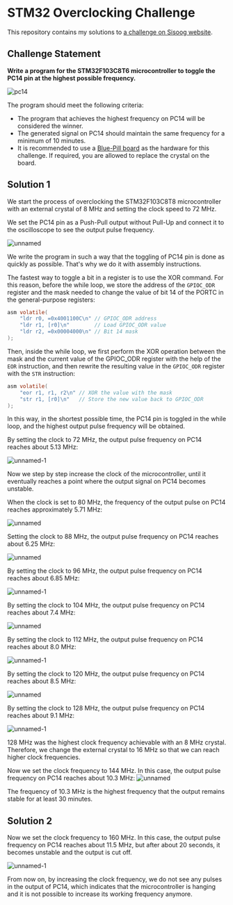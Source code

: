 # STM32 Overclocking Challenge

This repository contains my solutions to [a challenge on Sisoog website](https://sisoog.com/2023/09/28/%d9%85%d8%b3%d8%a7%d8%a8%d9%82%d9%87-%d9%87%d9%81%d8%aa%d9%85-%d8%b3%db%8c%d8%b3%d9%88%da%af/).

## Challenge Statement

**Write a program for the STM32F103C8T6 microcontroller to toggle the PC14 pin at the highest possible frequency.**

![pc14](https://github.com/m3y54m/stm32-overclocking-challenge/assets/1549028/164b9463-871c-4aa6-9023-f01f0d98a446)

The program should meet the following criteria:

- The program that achieves the highest frequency on PC14 will be considered the winner.
- The generated signal on PC14 should maintain the same frequency for a minimum of 10 minutes.
- It is recommended to use a [Blue-Pill board](https://stm32world.com/wiki/Blue_Pill) as the hardware for this challenge. If required, you are allowed to replace the crystal on the board.

## Solution 1

We start the process of overclocking the STM32F103C8T8 microcontroller with an external crystal of 8 MHz and setting the clock speed to 72 MHz.

We set the PC14 pin as a Push-Pull output without Pull-Up and connect it to the oscilloscope to see the output pulse frequency.

![unnamed](https://github.com/m3y54m/stm32-overclocking-challenge/assets/1549028/e9cd48f6-4b72-4660-af47-110bf5e82bf9)

We write the program in such a way that the toggling of PC14 pin is done as quickly as possible. That's why we do it with assembly instructions.

The fastest way to toggle a bit in a register is to use the XOR command. For this reason, before the while loop, we store the address of the `GPIOC_ODR` register and the mask needed to change the value of bit 14 of the PORTC in the general-purpose registers:

```c
asm volatile(
    "ldr r0, =0x4001100C\n" // GPIOC_ODR address
    "ldr r1, [r0]\n"        // Load GPIOC_ODR value
    "ldr r2, =0x00004000\n" // Bit 14 mask
);
```

Then, inside the while loop, we first perform the XOR operation between the mask and the current value of the GPIOC_ODR register with the help of the `EOR` instruction, and then rewrite the resulting value in the `GPIOC_ODR` register with the `STR` instruction:

```c
asm volatile(
    "eor r1, r1, r2\n" // XOR the value with the mask
    "str r1, [r0]\n"   // Store the new value back to GPIOC_ODR
);
```

In this way, in the shortest possible time, the PC14 pin is toggled in the while loop, and the highest output pulse frequency will be obtained.

By setting the clock to 72 MHz, the output pulse frequency on PC14 reaches about 5.13 MHz:

![unnamed-1](https://github.com/m3y54m/stm32-overclocking-challenge/assets/1549028/3f8946e6-e471-4bcd-942c-365c4f05b9d1)

Now we step by step increase the clock of the microcontroller, until it eventually reaches a point where the output signal on PC14 becomes unstable.

When the clock is set to 80 MHz, the frequency of the output pulse on PC14 reaches approximately 5.71 MHz:

![unnamed](https://github.com/m3y54m/stm32-overclocking-challenge/assets/1549028/5b7ed9fc-c93c-4111-9049-84f94bee5608)

Setting the clock to 88 MHz, the output pulse frequency on PC14 reaches about 6.25 MHz:

![unnamed](https://github.com/m3y54m/stm32-overclocking-challenge/assets/1549028/467b4e38-9a2f-4574-8eb9-4f4194cc15c5)

By setting the clock to 96 MHz, the output pulse frequency on PC14 reaches about 6.85 MHz:

![unnamed-1](https://github.com/m3y54m/stm32-overclocking-challenge/assets/1549028/91792af6-8377-4fcd-adf8-3c8715c8dfa8)

By setting the clock to 104 MHz, the output pulse frequency on PC14 reaches about 7.4 MHz:

![unnamed](https://github.com/m3y54m/stm32-overclocking-challenge/assets/1549028/172efa03-de96-4679-b139-10cb421c8ed8)

By setting the clock to 112 MHz, the output pulse frequency on PC14 reaches about 8.0 MHz:

![unnamed-1](https://github.com/m3y54m/stm32-overclocking-challenge/assets/1549028/cb7b5caf-7e21-4bfa-a6c6-c5d41f34b8a6)

By setting the clock to 120 MHz, the output pulse frequency on PC14 reaches about 8.5 MHz:

![unnamed](https://github.com/m3y54m/stm32-overclocking-challenge/assets/1549028/e707a410-fef1-4941-82ba-628c6b53bb7d)

By setting the clock to 128 MHz, the output pulse frequency on PC14 reaches about 9.1 MHz:

![unnamed-1](https://github.com/m3y54m/stm32-overclocking-challenge/assets/1549028/d005036b-e9ed-40c7-8c18-ef32f3d984f1)

128 MHz was the highest clock frequency achievable with an 8 MHz crystal. Therefore, we change the external crystal to 16 MHz so that we can reach higher clock frequencies.

Now we set the clock frequency to 144 MHz. In this case, the output pulse frequency on PC14 reaches about 10.3 MHz:
![unnamed](https://github.com/m3y54m/stm32-overclocking-challenge/assets/1549028/58dff154-c042-475d-a193-3547b6c880b5)

The frequency of 10.3 MHz is the highest frequency that the output remains stable for at least 30 minutes.

## Solution 2

Now we set the clock frequency to 160 MHz. In this case, the output pulse frequency on PC14 reaches about 11.5 MHz, but after about 20 seconds, it becomes unstable and the output is cut off.

![unnamed-1](https://github.com/m3y54m/stm32-overclocking-challenge/assets/1549028/4c23c660-227e-40a5-a059-5ee8ab06594d)

From now on, by increasing the clock frequency, we do not see any pulses in the output of PC14, which indicates that the microcontroller is hanging and it is not possible to increase its working frequency anymore.
